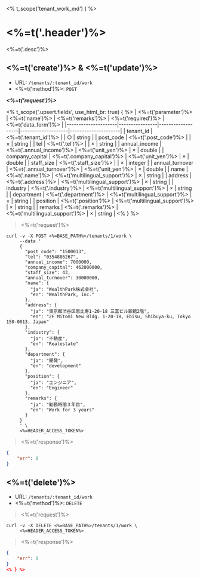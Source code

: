 <% t_scope('tenant_work_md') { %>
# <%=t('.header')%>

<%=t('.desc')%>

## <%=t('create')%> & <%=t('update')%>

- URL: `/tenants/:tenant_id/work`
- <%=t('method')%>: `POST`

***<%=t('request')%>***

<% t_scope('.upsert.fields', use_html_br: true) { %>
| <%=t('parameter')%> | <%=t('name')%> | <%=t('remarks')%> | <%=t('required')%> | <%=t('data_form')%> |
|---------------------|----------------|-------------------|--------------------|---------------------|
| tenant_id | <%=t('.tenant_id')%> | | ○ | string |
| post_code | <%=t('.post_code')%> | | × | string |
| tel | <%=t('.tel')%> | | × | string |
| annual_income | <%=t('.annual_income')%> | <%=t('unit_yen')%> | × | double |
| company_capital | <%=t('.company_capital')%> | <%=t('unit_yen')%> | × | double |
| staff_size | <%=t('.staff_size')%> | | × | integer |
| annual_turnover | <%=t('.annual_turnover')%> | <%=t('unit_yen')%> | × | double |
| name | <%=t('.name')%> | <%=t('multilingual_support')%> | × | string |
| address | <%=t('.address')%> | <%=t('multilingual_support')%> | × | string |
| industry | <%=t('.industry')%> | <%=t('multilingual_support')%> | × | string |
| department | <%=t('.department')%> | <%=t('multilingual_support')%> | × | string |
| position | <%=t('.position')%> | <%=t('multilingual_support')%> | × | string |
| remarks | <%=t('.remarks')%> | <%=t('multilingual_support')%> | × | string |
<% } %>

> <%=t('request')%>

```shell
curl -v -X POST <%=BASE_PATH%>/tenants/1/work \
     --data '
     {
       "post_code": "1500013",
       "tel": "0354886267",
       "annual_income": 7000000,
       "company_capital": 462000000,
       "staff_size": 43,
       "annual_turnover": 30000000,
       "name": {
         "ja": "WealthPark株式会社",
         "en": "WealthPark, Inc."
       },
       "address": {
         "ja": "東京都渋谷区恵比寿1-20-18 三富ビル新館2階",
         "en": "2F Mitomi New Bldg. 1-20-18, Ebisu, Shibuya-ku, Tokyo 150-0013, Japan"
       },
       "industry": {
         "ja": "不動産",
         "en": "Realestate"
       },
       "department": {
         "ja": "開発",
         "en": "development"
       },
       "position": {
         "ja": "エンジニア",
         "en": "Engineer"
       },
       "remarks": {
         "ja": "勤務時間３年目",
         "en": "Work for 3 years"
       }
     }
     ' \
     <%=HEADER_ACCESS_TOKEN%>
```

> <%=t('response')%>

```json
{
    "err": 0
}
```

## <%=t('delete')%>

- URL: `/tenants/:tenant_id/work`
- <%=t('method')%>: `DELETE`

> <%=t('request')%>

```shell
curl -v -X DELETE <%=BASE_PATH%>/tenants/1/work \
     <%=HEADER_ACCESS_TOKEN%>
```

> <%=t('response')%>

```json
{
    "err": 0
}
<% } %>
